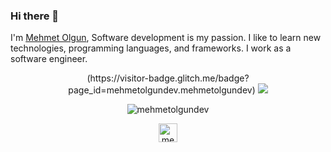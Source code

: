 
### Hi there 👋
I'm  <a href="https://linkedin.com/in/mehmetolgundev">Mehmet Olgun</a>, Software development is my passion. I like to learn new technologies, programming languages, and frameworks. I work as a software engineer. 

<p align="center">
(https://visitor-badge.glitch.me/badge?page_id=mehmetolgundev.mehmetolgundev)
  <a href="https://github.com/mehmetolgundev?tab=repositories">
    <img src="https://badges.pufler.dev/repos/mehmetolgundev?style=flat-square&color=black&logo=github">
  </a>
 </p>
<p align="center"> <img src="https://github-readme-stats.vercel.app/api?username=mehmetolgundev&show_icons=true&theme=gotham" alt="mehmetolgundev" />

<p align="center">
<a href="https://linkedin.com/in/mehmetolgundev" target="blank"><img align="center" src="https://cdn.jsdelivr.net/npm/simple-icons@3.0.1/icons/linkedin.svg" alt="mehmetolgundev" height="30" width="30" /></a>
</p>


